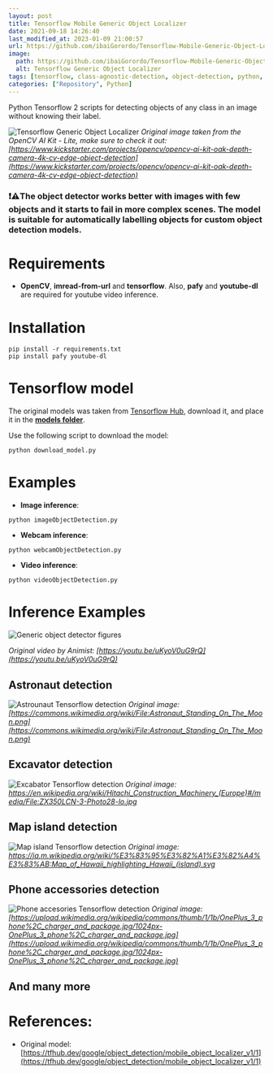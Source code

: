 ```yaml
---
layout: post
title: Tensorflow Mobile Generic Object Localizer
date: 2021-09-18 14:26:40 
last_modified_at: 2023-01-09 21:00:57 
url: https://github.com/ibaiGorordo/Tensorflow-Mobile-Generic-Object-Localizer
image:
  path: https://github.com/ibaiGorordo/Tensorflow-Mobile-Generic-Object-Localizer/raw/main/docs/img/output.jpg
  alt: Tensorflow Generic Object Localizer
tags: [tensorflow, class-agnostic-detection, object-detection, python, opencv]
categories: ["Repository", Python]
---
```

Python Tensorflow 2 scripts for detecting objects of any class in an image without knowing their label.

![Tensorflow Generic Object Localizer](https://github.com/ibaiGorordo/Tensorflow-Mobile-Generic-Object-Localizer/raw/main/docs/img/output.jpg)
*Original image taken from the OpenCV AI Kit - Lite, make sure to check it out: [https://www.kickstarter.com/projects/opencv/opencv-ai-kit-oak-depth-camera-4k-cv-edge-object-detection](https://www.kickstarter.com/projects/opencv/opencv-ai-kit-oak-depth-camera-4k-cv-edge-object-detection)*

### :exclamation::warning:The object **detector works better with images with few objects** and it starts to fail in more complex scenes. The model is suitable for automatically labelling objects for custom object detection models.

# Requirements

 * **OpenCV**, **imread-from-url** and **tensorflow**. Also, **pafy** and **youtube-dl** are required for youtube video inference. 
 
# Installation
```
pip install -r requirements.txt
pip install pafy youtube-dl
```

# Tensorflow model
The original models was taken from [Tensorflow Hub](https://tfhub.dev/google/object_detection/mobile_object_localizer_v1/1), download it, and place it in the **[models folder](https://github.com/ibaiGorordo/Tensorflow-Mobile-Generic-Object-Localizer/tree/main/models)**. 

Use the following script to download the model:
```
python download_model.py
```

 
# Examples

 * **Image inference**:
 
 ```
 python imageObjectDetection.py 
 ```
 
 * **Webcam inference**:
 
 ```
 python webcamObjectDetection.py 
 ```
 
  * **Video inference**:
 
 ```
 python videoObjectDetection.py
 ```

# Inference Examples
![Generic object detector figures](https://github.com/ibaiGorordo/Tensorflow-Mobile-Generic-Object-Localizer/raw/main/docs/img/genericObjectLocalizer.gif)
 
*Original video by Animist: [https://youtu.be/uKyoV0uG9rQ](https://youtu.be/uKyoV0uG9rQ)*

## Astronaut detection
![Astrounaut Tensorflow detection](https://github.com/ibaiGorordo/Tensorflow-Mobile-Generic-Object-Localizer/raw/main/docs/img/astronaut.jpg)
 *Original image: [https://commons.wikimedia.org/wiki/File:Astronaut_Standing_On_The_Moon.png](https://commons.wikimedia.org/wiki/File:Astronaut_Standing_On_The_Moon.png)*

## Excavator detection
![Excabator Tensorflow detection](https://github.com/ibaiGorordo/Tensorflow-Mobile-Generic-Object-Localizer/raw/main/docs/img/excavator.jpg)
 *Original image: https://en.wikipedia.org/wiki/Hitachi_Construction_Machinery_(Europe)#/media/File:ZX350LCN-3-Photo28-lo.jpg*

## Map island detection
![Map island Tensorflow detection](https://github.com/ibaiGorordo/Tensorflow-Mobile-Generic-Object-Localizer/raw/main/docs/img/map.jpg)
 *Original image: https://ja.m.wikipedia.org/wiki/%E3%83%95%E3%82%A1%E3%82%A4%E3%83%AB:Map_of_Hawaii_highlighting_Hawaii_(island).svg*

## Phone accessories detection
![Phone accesories Tensorflow detection](https://github.com/ibaiGorordo/Tensorflow-Mobile-Generic-Object-Localizer/raw/main/docs/img/phone%20accessories.jpg)
 *Original image: [https://upload.wikimedia.org/wikipedia/commons/thumb/1/1b/OnePlus_3_phone%2C_charger_and_package.jpg/1024px-OnePlus_3_phone%2C_charger_and_package.jpg](https://upload.wikimedia.org/wikipedia/commons/thumb/1/1b/OnePlus_3_phone%2C_charger_and_package.jpg/1024px-OnePlus_3_phone%2C_charger_and_package.jpg)*

## And many more

# References:
* Original model: [https://tfhub.dev/google/object_detection/mobile_object_localizer_v1/1](https://tfhub.dev/google/object_detection/mobile_object_localizer_v1/1)
